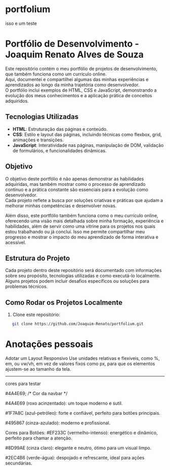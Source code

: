 # portfolium
isso e um teste


# Portfólio de Desenvolvimento - Joaquim Renato Alves de Souza

Este repositório contém o meu portfólio de projetos de desenvolvimento, que também funciona como um currículo online. <br>
Aqui, documentei e compartilhei algumas das minhas experiências e aprendizados ao longo da minha trajetória como desenvolvedor. <br>
O portfólio inclui exemplos de HTML, CSS e JavaScript, demonstrando a evolução dos meus conhecimentos e a aplicação prática de conceitos adquiridos.

## Tecnologias Utilizadas

- **HTML**: Estruturação das páginas e conteúdo.
- **CSS**: Estilo e layout das páginas, incluindo técnicas como flexbox, grid, animações e transições.
- **JavaScript**: Interatividade nas páginas, manipulação de DOM, validação de formulários, e funcionalidades dinâmicas.

## Objetivo

O objetivo deste portfólio é não apenas demonstrar as habilidades adquiridas, mas também mostrar como o processo de aprendizado contínuo e a prática constante são essenciais para a evolução como desenvolvedor. <br>
Cada projeto reflete a busca por soluções criativas e práticas que ajudam a melhorar minhas competências e desenvolver novas.

Além disso, este portfólio também funciona como o meu currículo online, oferecendo uma visão mais detalhada sobre minha formação, experiência e habilidades, além de servir como uma vitrine para os projetos nos quais estou trabalhando ou já concluí. Isso me permite compartilhar meu progresso e mostrar o impacto do meu aprendizado de forma interativa e acessível.

## Estrutura do Projeto

Cada projeto dentro deste repositório será documentado com informações sobre seu propósito, tecnologias utilizadas e como executá-lo localmente. Alguns projetos podem incluir desafios específicos ou soluções para problemas técnicos.

## Como Rodar os Projetos Localmente

1. Clone este repositório:

```bash
   git clone https://github.com/Joaquim-Renato/portfolium.git

```

# Anotações pessoais

Adotar um Layout Responsivo
Use unidades relativas e flexíveis, como %, em, ou vw/vh, em vez de valores fixos como px, para que os elementos ajustem-se ao tamanho da tela.


_______________
cores para testar  


 #4A4E69; /* Cor da navbar */

#4A4E69 (roxo acinzentado): um toque moderno e sutil.


#1F7A8C (azul-petróleo): forte e confiável, perfeito para botões principais.



#495867 (cinza-azulado): moderno e profissional.

Cores para Botões:
#EF233C (vermelho-intenso): energético e dinâmico, perfeito para chamar a atenção.

#8D99AE (cinza claro): elegante e neutro, ótimo para um visual limpo.

#2EC4B6 (verde-água): despojado e refrescante, ideal para ações secundárias.